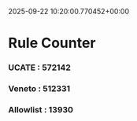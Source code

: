2025-09-22 10:20:00.770452+00:00
# Rule Counter 
 ### UCATE : 572142

 ### Veneto : 512331

 ### Allowlist : 13930